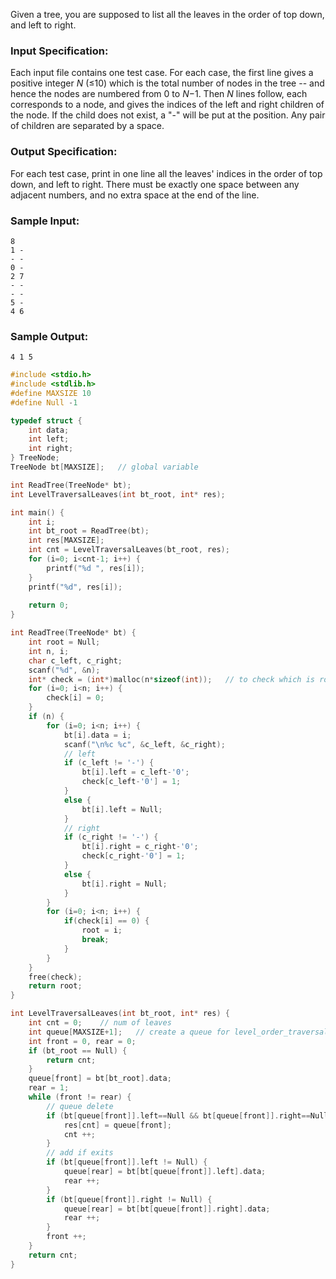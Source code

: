 Given a tree, you are supposed to list all the leaves in the order of top down, and left to right.

### Input Specification:

Each input file contains one test case. For each case, the first line gives a positive integer *N* (≤10) which is the total number of nodes in the tree -- and hence the nodes are numbered from 0 to *N*−1. Then *N* lines follow, each corresponds to a node, and gives the indices of the left and right children of the node. If the child does not exist, a "-" will be put at the position. Any pair of children are separated by a space.

### Output Specification:

For each test case, print in one line all the leaves' indices in the order of top down, and left to right. There must be exactly one space between any adjacent numbers, and no extra space at the end of the line.

### Sample Input:

```in
8
1 -
- -
0 -
2 7
- -
- -
5 -
4 6
```

### Sample Output:

```out
4 1 5
```



````c
#include <stdio.h>
#include <stdlib.h>
#define MAXSIZE 10
#define Null -1

typedef struct {
	int data;
	int left;
	int right;
} TreeNode;
TreeNode bt[MAXSIZE];	// global variable

int ReadTree(TreeNode* bt);
int LevelTraversalLeaves(int bt_root, int* res);

int main() {
	int i;
	int bt_root = ReadTree(bt);
	int res[MAXSIZE];
	int cnt = LevelTraversalLeaves(bt_root, res);
	for (i=0; i<cnt-1; i++) {
		printf("%d ", res[i]);
	}
	printf("%d", res[i]);
	
	return 0;
}

int ReadTree(TreeNode* bt) {
	int root = Null;
	int n, i;
	char c_left, c_right;
	scanf("%d", &n);
	int* check = (int*)malloc(n*sizeof(int));	// to check which is root
	for (i=0; i<n; i++) {
		check[i] = 0;
	}
	if (n) {
		for (i=0; i<n; i++) {
			bt[i].data = i;
			scanf("\n%c %c", &c_left, &c_right);
			// left
			if (c_left != '-') {
				bt[i].left = c_left-'0';
				check[c_left-'0'] = 1;
			}
			else {
				bt[i].left = Null;
			}
			// right
			if (c_right != '-') {
				bt[i].right = c_right-'0';
				check[c_right-'0'] = 1;
			}
			else {
				bt[i].right = Null;
			}
		}
		for (i=0; i<n; i++) {
			if(check[i] == 0) {
				root = i;
				break;
			}
		}
	}
	free(check);
	return root;
}

int LevelTraversalLeaves(int bt_root, int* res) {
	int cnt = 0;	// num of leaves
	int queue[MAXSIZE+1];	// create a queue for level_order_traversal
	int front = 0, rear = 0;
	if (bt_root == Null) {
		return cnt;
	}
	queue[front] = bt[bt_root].data;
	rear = 1;
	while (front != rear) {
		// queue delete
		if (bt[queue[front]].left==Null && bt[queue[front]].right==Null) {
			res[cnt] = queue[front];
			cnt ++;
		}
		// add if exits
		if (bt[queue[front]].left != Null) {
			queue[rear] = bt[bt[queue[front]].left].data;
			rear ++;
		}
		if (bt[queue[front]].right != Null) {
			queue[rear] = bt[bt[queue[front]].right].data;
			rear ++;
		}
		front ++;
	}
	return cnt;
}

````

